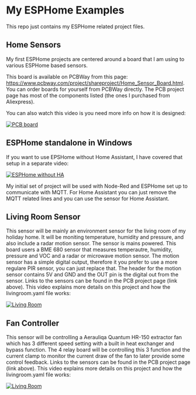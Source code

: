 # My ESPHome Examples
This repo just contains my ESPHome related project files.

## Home Sensors
My first ESPHome projects are centered around a board that I am using to various ESPHome based sensors.

This board is available on PCBWay from this page: https://www.pcbway.com/project/shareproject/Home_Sensor_Board.html. You can order boards for yourself from PCBWay directly. The PCB project page has most of the components listed (the ones I purchased from Aliexpress).

You can also watch this video is you need more info on how it is designed:

[![PCB board](https://img.youtube.com/vi/WzjfJQtedCA/0.jpg)](https://www.youtube.com/watch?v=WzjfJQtedCA)

## ESPHome standalone in Windows
If you want to use EPSHome without Home Assistant, I have covered that setup in a separate video:

[![ESPHome without HA](https://img.youtube.com/vi/a3iay-g1AsI/0.jpg)](https://www.youtube.com/watch?v=a3iay-g1AsI)

My initial set of project will be used with Node-Red and ESPHome set up to communicate with MQTT. For Home Assistant you can just remove the MQTT related lines and you can use the sensor for Home Assistant.

## Living Room Sensor
This sensor will be mainly an environment sensor for the living room of my holiday home. It will be moniting temperature, humidity and pressure, and also include a radar motion sensor. The sensor is mains powered.
This board users a BME 680 sensor that measures temperautre, humidity, pressure and VOC and a radar or microwave motion sensor. The motion sensor has a simple digital output, therefore it you prefer to use a more regulare PIR sensor, you can just replace that. The header for the motion sensor contains 5V and GND and the OUT pin is the digital out from the sensor. Links to the sensors can be found in the PCB project page (link above).
This video explains more details on this project and how the livingroom.yaml file works:

[![Living Room](https://img.youtube.com/vi/a3iay-g1AsI/0.jpg)](https://www.youtube.com/watch?v=a3iay-g1AsI)

## Fan Controller
This sensor will be controlling a Aerauliqa Quantum HR-150 extractor fan which has 3 different speed setting with a built in heat exchanger and bypass function. The 4 relay board will be controlling this 3 function and the current clamp to monitor the current draw of the fan to later provide some control feedback.
Links to the sensors can be found in the PCB project page (link above).
This video explains more details on this project and how the livingroom.yaml file works:

[![Living Room](https://img.youtube.com/vi/UlQvo3mngLM/0.jpg)](https://www.youtube.com/watch?v=UlQvo3mngLM)
